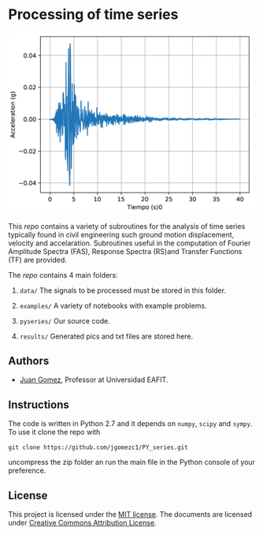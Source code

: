 # Processing of time series

![Gilroy acceleration record.](./results/gilroy.png)

This _repo_ contains a variety of subroutines for the analysis of time series typically found in civil engineering such
ground motion displacement, velocity and accelaration. Subroutines useful in the computation of Fourier Amplitude Spectra (FAS), 
Response Spectra (RS)and Transfer Functions (TF) are provided.

The _repo_ contains 4 main folders:

1. `data/` The signals to be processed must be stored in this folder.

2. `examples/` A variety of notebooks with example problems.

3. `pyseries/` Our source code.

4. `results/` Generated pics and txt files are stored here.

## Authors
- [Juan Gomez](http://www.eafit.edu.co/docentes-investigadores/Paginas/juan-gomez.aspx),
    Professor at Universidad EAFIT.
    
## Instructions
The code is written in Python 2.7 and it depends on `numpy`, `scipy` and `sympy`.
To use it clone the repo with

    git clone https://github.com/jgomezc1/PY_series.git
   
uncompress the zip folder an run the main file in the Python console of your
preference.

## License
This project is licensed under the
[MIT license](http://en.wikipedia.org/wiki/MIT_License). The documents are
licensed under
[Creative Commons Attribution License](http://creativecommons.org/licenses/by/4.0/).
